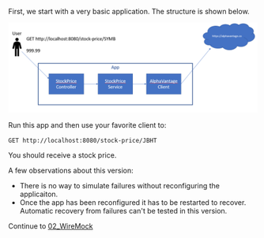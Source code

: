 First, we start with a very basic application. The structure is shown below.

![branch1](branch1.png?raw=true)

Run this app and then use your favorite client to:

```
GET http://localhost:8080/stock-price/JBHT
```

You should receive a stock price.

A few observations about this version:
* There is no way to simulate failures without reconfiguring the applicaiton.
* Once the app has been reconfigured it has to be restarted to recover. Automatic recovery from failures can't be tested in this version.


Continue to [02_WireMock](../../tree/02_WireMock)